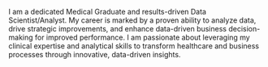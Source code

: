 I am a dedicated Medical Graduate and results-driven Data Scientist/Analyst. My career is marked by a proven ability to analyze data, drive strategic improvements, and enhance data-driven business decision-making for improved performance. I am passionate about leveraging my clinical expertise and analytical skills to transform healthcare and business processes through innovative, data-driven insights.
